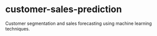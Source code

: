 # customer-sales-prediction
Customer segmentation and sales forecasting using machine learning techniques.
